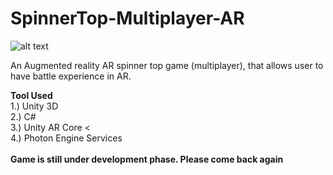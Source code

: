 # SpinnerTop-Multiplayer-AR

![alt text](https://github.com/pulsingcoder/SpinnerTop-Multiplayer-AR/blob/master/WhatsApp%20Image%202020-11-07%20at%2014.04.04.jpeg)

An Augmented reality AR spinner top game (multiplayer), that allows user to have battle experience in AR.

<B> Tool Used </B>
 <BR>
   1.) Unity 3D
   <BR>
     2.) C#
     <BR>
       3.) Unity AR Core
       <
        <BR>
       4.) Photon Engine Services
       <BR>
         <BR>
           <B>
             Game is still under development phase. Please come back again </B>
             
